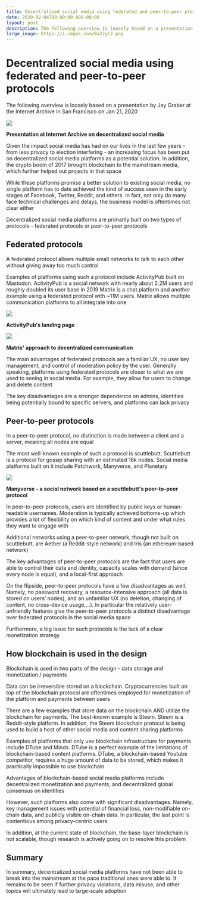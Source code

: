 ```yaml
---
title: Decentralized social media using federated and peer-to-peer protocols
date: 2020-02-04T08:00:00.000-08:00
layout: post
description: The following overview is loosely based on a presentation by Jay Graber at the Internet Archive in San Francisco on Jan 21, 2020
large_image: https://i.imgur.com/BaJJyCJ.png   
---
```


# Decentralized social media using federated and peer-to-peer protocols

The following overview is loosely based on a presentation by Jay Graber at the Internet Archive in San Francisco on Jan 21, 2020

<img src="https://i.imgur.com/BaJJyCJ.png" class="img-fluid">

<p class="text-center"><b>Presentation at Internet Archive on decentralized social media</b></p>

Given the impact social media has had on our lives in the last few years - from less privacy to election interfering - an increasing focus has been put on decentralized social media platforms as a potential solution. In addition, the crypto boom of 2017 brought blockchain to the mainstream media, which further helped out projects in that space

While these platforms promise a better solution to existing social media, no single platform has to date achieved the kind of success seen in the early stages of Facebook, Twitter, Reddit, and others. In fact, not only do many face technical challenges and delays, the business model is oftentimes not clear either

Decentralized social media platforms are primarily built on two types of protocols - federated protocols or peer-to-peer protocols

## Federated protocols

A federated protocol allows multiple small networks to talk to each other without giving away too much control

Examples of platforms using such a protocol include ActivityPub built on Mastodon. ActivityPub is a social network with nearly about 2.2M users and roughly doubled its user base in 2019
Matrix is a chat platform and another example using a federated protocol with ~11M users. Matrix allows multiple communication platforms to all integrate into one

<img class="img-fluid border" src="https://i.imgur.com/PCUysdj.png">
<p class="text-center"><b>ActivityPub's landing page</b></p>

<img class="img-fluid border" src="https://i.imgur.com/91LoKlw.png">
<p class="text-center"><b>Matrix' approach to decentralized communication</b></p>

The main advantages of federated protocols are a familiar UX, no user key management, and control of moderation policy by the user. Generally speaking, platforms using federated protocols are closer to what we are used to seeing in social media. For example, they allow for users to change and delete content

The key disadvantages are a stronger dependence on admins, identities being potentially bound to specific servers, and platforms can lack privacy

## Peer-to-peer protocols

In a peer-to-peer protocol, no distinction is made between a client and a server, meaning all nodes are equal

The most well-known example of such a protocol is scuttlebutt. Scuttlebutt is a protocol for gossip sharing with an estimated 16k nodes. Social media platforms built on it include Patchwork, Manyverse, and Planetary

<img class="img-fluid border" src="https://i.imgur.com/chXxdT4.png">
<p class="text-center"><b>Manyverse - a social network based on a scuttlebutt's peer-to-peer protocol</b></p>

In peer-to-peer protocols, users are identified by public keys or human-readable usernames. Moderation is typically achieved bottoms-up which provides a lot of flexibility on which kind of content and under what rules they want to engage with

Additional networks using a peer-to-peer network, though not built on scuttlebutt, are Aether (a Reddit-style network) and Iris (an ethereum-based network)

The key advantages of peer-to-peer protocols are the fact that users are able to control their data and identity, capacity scales with demand (since every node is equal), and a local-first approach

On the flipside, peer-to-peer protocols have a few disadvantages as well. Namely, no password recovery, a resource-intensive approach (all data is stored on users’ nodes), and an unfamiliar UX (no deletion, changing of content, no cross-device usage,...). In particular the relatively user-unfriendly features give the peer-to-peer protocols a distinct disadvantage over federated protocols in the social media space

Furthermore, a big issue for such protocols is the lack of a clear monetization strategy

## How blockchain is used in the design

Blockchain is used in two parts of the design - data storage and monetization / payments

Data can be irreversible stored on a blockchain. Cryptocurrencies built on top of the blockchain protocol are oftentimes employed for monetization of the platform and payments between users

There are a few examples that store data on the blockchain AND utilize the blockchain for payments. The best-known example is Steem. Steem is a Reddit-style platform. In addition, the Steem blockchain protocol is being used to build a host of other social media and content sharing platforms

Examples of platforms that only use blockchain infrastructure for payments include DTube and Minds. DTube is a perfect example of the limitations of blockchain-based content platforms. DTube, a blockchain-based Youtube competitor, requires a huge amount of data to be stored, which makes it practically impossible to use blockchain

Advantages of blockchain-based social media platforms include decentralized monetization and payments, and decentralized global consensus on identities

However, such platforms also come with significant disadvantages. Namely, key management issues with potential of financial loss, non-modifiable on-chain data, and publicly visible on-chain data. In particular, the last point is contentious among privacy-centric users

In addition, at the current state of blockchain, the base-layer blockchain is not scalable, though research is actively going on to resolve this problem

## Summary

In summary, decentralized social media platforms have not been able to break into the mainstream at the pace traditional ones were able to. It remains to be seen if further privacy violations, data misuse, and other topics will ultimately lead to large-scale adoption

